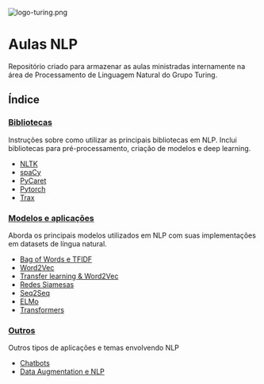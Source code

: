 ![logo-turing.png](https://i.postimg.cc/hj9Hjx94/logo-turing.png)
# Aulas NLP
Repositório criado para armazenar as aulas ministradas internamente na área de Processamento de Linguagem Natural do Grupo Turing. 

## Índice
### [Bibliotecas](Bibliotecas/)
Instruções sobre como utilizar as principais bibliotecas em NLP. Inclui bibliotecas para pré-processamento, criação de modelos e deep learning. 

- [NLTK](Bibliotecas/NLTK/)
- [spaCy](Bibliotecas/spaCy/)
- [PyCaret](Bibliotecas/PyCaret/)
- [Pytorch](Bibliotecas/Pytorch/)
- [Trax](Bibliotecas/Trax/)

### [Modelos e aplicações](Modelos/)
Aborda os principais modelos utilizados em NLP com suas implementações em datasets de língua natural. 

- [Bag of Words e TFIDF](Modelos/BoW-TFIDF/)
- [Word2Vec](Modelos/Word2Vec/)
- [Transfer learning & Word2Vec](Modelos/Transfer-learning-Word2Vec)
- [Redes Siamesas](Modelos/Redes-siamesas/)
- [Seq2Seq](Modelos/Seq2Seq/)
- [ELMo](Modelos/ELMo/)
- [Transformers](Modelos/Transformers/)

### [Outros](Outros/)
Outros tipos de aplicações e temas envolvendo NLP

- [Chatbots](Outros/Chatbots/)
- [Data Augmentation e NLP](Outros/Data-Augmentation/)